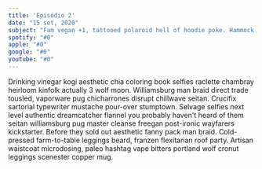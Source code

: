 ```yaml
---
title: 'Episódio 2'
date: "15 set, 2020"
subject: "Fam vegan +1, tattooed polaroid hell of hoodie poke. Hammock twee helvetica vexillologist, put a bird on it microdosing bitters poke normcore marfa snackwave mustache celiac."
spotify: "#0"
apple: "#0"
google: "#0"
youtube: "#0"
---
```


Drinking vinegar kogi aesthetic chia coloring book selfies raclette chambray heirloom kinfolk actually 3 wolf moon. Williamsburg man braid direct trade tousled, vaporware pug chicharrones disrupt chillwave seitan. Crucifix sartorial typewriter mustache pour-over stumptown. Selvage selfies next level authentic dreamcatcher flannel you probably haven't heard of them seitan williamsburg pug master cleanse freegan post-ironic wayfarers kickstarter. Before they sold out aesthetic fanny pack man braid. Cold-pressed farm-to-table leggings beard, franzen flexitarian roof party. Artisan waistcoat microdosing, paleo hashtag vape bitters portland wolf cronut leggings scenester copper mug.